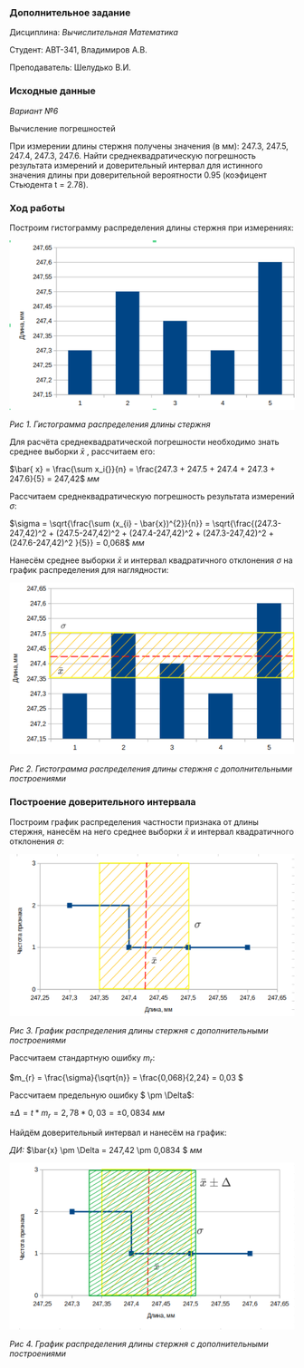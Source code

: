 ### Дополнительное задание
Дисциплина: *Вычислительная Математика*

Студент: АВТ-341, Владимиров А.В.

Преподаватель: Шелудько В.И.

### Исходные данные

*Вариант №6*

Вычисление погрешностей

При измерении длины стержня получены значения (в мм): 247.3, 247.5, 247.4, 247.3, 247.6. Найти среднеквадратическую погрешность результата измерений и доверительный интервал для истинного значения длины при доверительной вероятности 0.95 (коэфицент Стьюдента t = 2.78).

### Ход работы

Построим гистограмму распределения длины стержня при измерениях:

![alt text](image.png)

*Рис 1. Гистограмма распределения длины стержня*

Для расчёта среднеквадратической погрешности необходимо знать среднее выборки $\bar{ x}$ , рассчитаем его:

$\bar{ x} = \frac{\sum x_i{}}{n} = \frac{247.3 + 247.5 + 247.4 + 247.3 + 247.6}{5} = 247,42$ *мм*

Рассчитаем среднеквадратическую погрешность результата измерений $\sigma$:

$\sigma = \sqrt{\frac{\sum (x_{i} - \bar{x})^{2}}{n}} = \sqrt{\frac{(247.3-247,42)^2 + (247.5-247,42)^2 + (247.4-247,42)^2 + (247.3-247,42)^2 + (247.6-247,42)^2 }{5}} = 0,068$ *мм*

Нанесём среднее выборки $\bar{x}$ и интервал квадратичного отклонения $\sigma$ на график распределения для наглядности:

![alt text](image-1.png)

*Рис 2. Гистограмма распределения длины стержня c дополнительными построениями*

### Построение доверительного интервала

Построим график распределения частности признака от длины стержня, нанесём на него среднее выборки $\bar{x}$ и интервал квадратичного отклонения $\sigma$:

![alt text](image-2.png)

*Рис 3. График распределения длины стержня c дополнительными построениями*



Рассчитаем стандартную ошибку $m_{r}$:

$m_{r} = \frac{\sigma}{\sqrt{n}} = \frac{0,068}{2,24} = 0,03 $


Рассчитаем предельную ошибку $ \pm \Delta$:

$\pm \Delta = t * m_{r} = 2,78 * 0,03 = \pm 0,0834$ *мм*

Найдём доверительный интервал и нанесём на график:

*ДИ:* $\bar{x} \pm \Delta = 247,42 \pm 0,0834 $ *мм*

![alt text](image-3.png)

*Рис 4. График распределения длины стержня c дополнительными построениями*